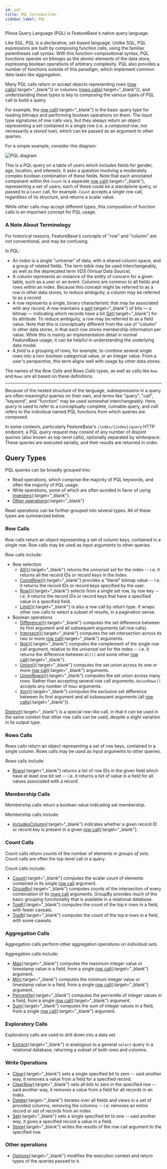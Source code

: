 ```yaml
---
id: pql
title: PQL Introduction
sidebar_label: PQL
---
```


Pilosa Query Language (PQL) is FeatureBase's native query language.

Like SQL, PQL is a declarative, set-based language. Unlike SQL, PQL expressions are built by composing function calls, using the familiar parentheses call syntax. With this function-compositional syntax, PQL functions operate on bitmaps as the atomic elements of the data store, expressing boolean operations of arbitrary complexity. PQL also provides a number of functions outside of this paradigm, which implement common data tasks like aggregation.

Many PQL calls return or accept objects representing rows ([row calls](#row-calls){:target="_blank"}) or columns ([rows calls](#rows-calls){:target="_blank"}), and understanding these types is key to composing the various types of PQL call to build a query.

For example, the [row call](#row-calls){:target="_blank"} is the basic query type for reading bitmaps and performing boolean operations on them. The input type signatures of row calls vary, but they always return an object representing a set contained in a single row (i.e. a *computed row*, not necessarily a *stored row*), which can be passed as an argument to other queries.

For a simple example, consider this diagram:

![PQL diagram](/img/pql-diagram.png)

This is a PQL query on a table of users which includes fields for gender, age, location, and interests. It asks a question involving a moderately complex boolean combination of these fields. Note that each annotated component within the `Count` is a separate [row call](#row-calls){:target="_blank"}, representing a set of users; each of these could be a standalone query, or passed to a `Count` call, for example. `Count` accepts a single row call, regardless of its structure, and returns a scalar value.

While other calls may accept different types, this composition of function calls is an important concept for PQL usage.

###  A Note About Terminology

For historical reasons, FeatureBase's concepts of "row" and "column" are not conventional, and may be confusing.

In PQL:

- An *index* is a single "universe" of data, with a shared column space, and a group of related fields. The term *table* may be used interchangeably, as well as the deprecated term *VDS* (Virtual Data Source).
- A *column* represents an instance of the entity of concern for a given table, such as a user or an event. Columns are common to all fields and rows within an index. Because this concept might be referred to as a row in other data stores, to reduce ambiguity, a column may be referred to as a *record*.
- A *row* represents a single, binary characteristic that may be associated with any record. A row maintains a [set](https://en.wikipedia.org/wiki/Set_(mathematics)){:target="_blank"} of bits — a bitmap — indicating which records have a bit [Set](/reference/pql-guide/write/set){:target="_blank"} for its attribute. To reduce ambiguity, a row may be referred to as a field value. Note that this is conceptually different from the use of "column" in other data stores, in that each row stores membership information per value. While this is mainly an implementation detail in normal FeatureBase usage, it can be helpful in understanding the underlying data model.
- A *field* is a grouping of rows, for example, to combine several single rows into a non-boolean categorical value, or an integer value. From a user's perspective, this term aligns well with usage by other data stores.

The names of the *Row Calls* and *Rows Calls* types, as well as calls like `Row` and `Rows` are all based on these definitions.


----

Because of the nested structure of the language, subexpressions in a query are often meaningful queries on their own, and terms like "query", "call", "keyword", and "function" may be used somewhat interchangeably. Here, *query* is used to refer to a conceptually complete, runnable query, and *call* refers to the individual named PQL functions from which queries are composed.

In some contexts, particularly FeatureBase's `/index/{index}/query` HTTP endpoint, a PQL *query request* may consist of any number of disjoint *queries* (also known as top-level calls), optionally separated by whitespace. These queries are executed serially, and their results are returned in order.


## Query Types

PQL queries can be broadly grouped into:

- Read operations, which comprise the majority of PQL keywords, and often the majority of PQL usage.
- Write operations, some of which are often avoided in favor of using [ingesters](/community/community-data-ingestion/ingesters){:target="_blank"}.
- [Other operations](/data-querying/pql#other-operations){:target="_blank"}

Read operations can be further grouped into several types. All of these types are summarized below.


### Row Calls

Row calls return an object representing a set of column keys, contained in a single row. Row calls may be used as input arguments to other queries. 

Row calls include:
- Row selection
  - [All()](/reference/pql-guide/read/all){:target="_blank"} returns the *universal set* for the index -- i.e. it returns all the record IDs or record keys in the index.
  - [ConstRow()](/reference/pql-guide/read/constrow){:target="_blank"} provides a "literal" bitmap value -- i.e. it returns the record IDs or record keys specified by the user.
  - [Row()](/reference/pql-guide/read/row){:target="_blank"} selects from a single set row, by row key -- i.e. it returns the record IDs or record keys that have a specified value in a specified field.
  - [Limit()](/reference/pql-guide/read/limit){:target="_blank"} is also a row call by return type. It wraps other row calls to select a subset of results, in a pagination sense.
- Boolean operations
  - [Difference()](/reference/pql-guide/read/difference){:target="_blank"} computes the set difference between its first argument and all subsequent arguments (all row calls).
  - [Intersect()](/reference/pql-guide/read/intersect){:target="_blank"} computes the set intersection across its two or more [row call](#row-calls){:target="_blank"} arguments.
  - [Not()](/reference/pql-guide/read/not){:target="_blank"} computes the complement of the single row call argument, relative to the *universal set* for the index -- i.e. it returns the difference between `All()` and some other [row call](#row-calls){:target="_blank"}.
  - [Union()](/reference/pql-guide/read/union){:target="_blank"} computes the set union across its one or more [row call](#row-calls){:target="_blank"} arguments.
  - [UnionRows()](/reference/pql-guide/read/unionrows){:target="_blank"} computes the set union across many rows. Rather than accepting several row call arguments, `UnionRows()` accepts any number of `Rows` arguments.
  - [Xor()](/reference/pql-guide/read/xor){:target="_blank"} computes the exclusive set difference between its first argument and all subsequent arguments (all [row calls](#row-calls){:target="_blank"}).
  
[Distinct](/reference/pql-guide/read/distinct){:target="_blank"} is a special row-like call, in that it can be used in the same context that other row calls can be used, despite a slight variation in its output type.

### Rows Calls

Rows calls return an object representing a set of row keys, contained in a single column. Rows calls may be used as input arguments to other queries.

Rows calls include:
- [Rows](/reference/pql-guide/read/rows){:target="_blank"} returns a list of row IDs in the given field which have at least one bit set -- i.e. it returns a list of value in a field for all values associated with a record.

### Membership Calls

Membership calls return a boolean value indicating set membership.

Membership calls include:
- [IncludesColumn](/reference/pql-guide/read/includescolumn){:target="_blank"} indicates whether a given record ID or record key is present in a given [row call](#row-calls){:target="_blank"}.

### Count Calls

Count calls return counts of the number of elements in *groups of sets*. Count calls are often the top-level call in a query.

Count calls include:
- [Count](/reference/pql-guide/read/count){:target="_blank"} computes the scalar count of elements contained in its single [row call](#row-calls) argument.
- [GroupBy](/reference/pql-guide/read/groupby){:target="_blank"} computes counts of the intersection of every combination of its [rows call](#rows-calls) arguments. GroupBy provides much of the basic grouping functionality that is available in a relational database.
- [TopK](/reference/pql-guide/read/topk){:target="_blank"} computes the count of the top `K` rows in a field, with fewer caveats.
- [TopN](/reference/pql-guide/read/topn){:target="_blank"} computes the count of the top `N` rows in a field, with some caveats.

### Aggregation Calls
Aggregation calls perform other aggregation operations on *individual sets*.

Aggregation calls include:
- [Max](/reference/pql-guide/read/max){:target="_blank"} computes the maximum integer value or timestamp value in a field, from a single [row call](#row-calls){:target="_blank"} argument.
- [Min](/reference/pql-guide/read/min){:target="_blank"} computes the minimum integer value or timestamp value in a field, from a single [row call](#row-calls){:target="_blank"} argument.
- [Percentile](/reference/pql-guide/read/percentile){:target="_blank"} computes the percentile of integer values in a field, from a single [row call](#row-calls){:target="_blank"} argument.
- [Sum](/reference/pql-guide/read/sum){:target="_blank"} computes the sum of integer values in a field, from a single [row call](#row-calls){:target="_blank"} argument.

### Exploratory Calls

Exploratory calls are used to drill down into a data set.

- [Extract](/reference/pql-guide/read/extract){:target="_blank"} is analogous to a general `select` query in a relational database, returning a subset of both rows and columns.

### Write Operations
- [Clear](/reference/pql-guide/write/clear){:target="_blank"} sets a single specified bit to zero -- said another way, it removes a value from a field for a specified record.
- [ClearRow](/reference/pql-guide/write/clearrow){:target="_blank"} sets all bits to zero in the specified row -- said another way, it removes a value from a field for all records in an index.
- [Delete](/reference/pql-guide/write/delete){:target="_blank"} iterates over all fields and views in a set of provided columns, removing the columns -- i.e. removes an entire record or set of records from an index.
- [Set](/reference/pql-guide/write/set){:target="_blank"} sets a single specified bit to one -- said another way, it gives a specified record a value in a field.
- [Store](/reference/pql-guide/write/store){:target="_blank"} writes the results of the row call argument to the specified row.

### Other operations

- [Options](/reference/pql-guide/other/options){:target="_blank"} modifies the execution context and return types of the queries passed to it.

